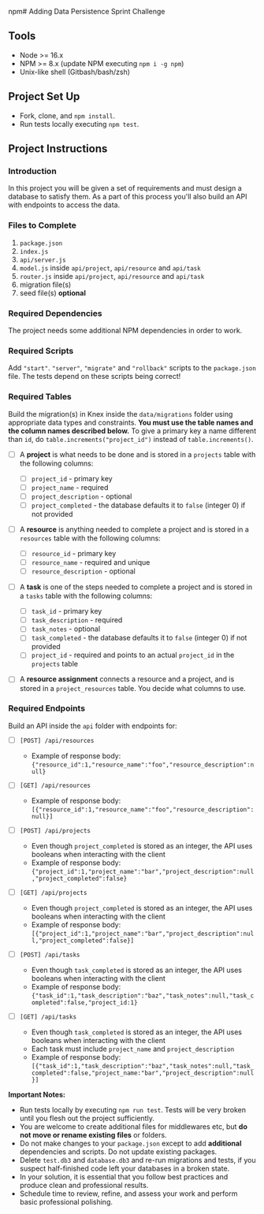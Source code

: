 npm# Adding Data Persistence Sprint Challenge

## Tools

- Node >= 16.x
- NPM >= 8.x (update NPM executing `npm i -g npm`)
- Unix-like shell (Gitbash/bash/zsh)

## Project Set Up

- Fork, clone, and `npm install`.
- Run tests locally executing `npm test`.

## Project Instructions

### Introduction

In this project you will be given a set of requirements and must design a database to satisfy them. As a part of this process you'll also build an API with endpoints to access the data.

### Files to Complete

1. `package.json`
2. `index.js`
3. `api/server.js`
4. `model.js` inside `api/project`, `api/resource` and `api/task`
5. `router.js` inside `api/project`, `api/resource` and `api/task`
6. migration file(s)
7. seed file(s) **optional**

### Required Dependencies

The project needs some additional NPM dependencies in order to work.

### Required Scripts

Add `"start"`. `"server"`, `"migrate"` and `"rollback"` scripts to the `package.json` file. The tests depend on these scripts being correct!

### Required Tables

Build the migration(s) in Knex inside the `data/migrations` folder using appropriate data types and constraints. **You must use the table names and the column names described below.** To give a primary key a name different than `id`, do `table.increments("project_id")` instead of `table.increments()`.

- [ ] A **project** is what needs to be done and is stored in a `projects` table with the following columns:

  - [ ] `project_id` - primary key
  - [ ] `project_name` - required
  - [ ] `project_description` - optional
  - [ ] `project_completed` - the database defaults it to `false` (integer 0) if not provided

- [ ] A **resource** is anything needed to complete a project and is stored in a `resources` table with the following columns:

  - [ ] `resource_id` - primary key
  - [ ] `resource_name` - required and unique
  - [ ] `resource_description` - optional

- [ ] A **task** is one of the steps needed to complete a project and is stored in a `tasks` table with the following columns:

  - [ ] `task_id` - primary key
  - [ ] `task_description` - required
  - [ ] `task_notes` - optional
  - [ ] `task_completed` - the database defaults it to `false` (integer 0) if not provided
  - [ ] `project_id` - required and points to an actual `project_id` in the `projects` table

- [ ] A **resource assignment** connects a resource and a project, and is stored in a `project_resources` table. You decide what columns to use.

### Required Endpoints

Build an API inside the `api` folder with endpoints for:

- [ ] `[POST] /api/resources`
  - Example of response body: `{"resource_id":1,"resource_name":"foo","resource_description":null}`

- [ ] `[GET] /api/resources`
  - Example of response body: `[{"resource_id":1,"resource_name":"foo","resource_description":null}]`

- [ ] `[POST] /api/projects`
  - Even though `project_completed` is stored as an integer, the API uses booleans when interacting with the client
  - Example of response body: `{"project_id":1,"project_name":"bar","project_description":null,"project_completed":false}`

- [ ] `[GET] /api/projects`
  - Even though `project_completed` is stored as an integer, the API uses booleans when interacting with the client
  - Example of response body: `[{"project_id":1,"project_name":"bar","project_description":null,"project_completed":false}]`

- [ ] `[POST] /api/tasks`
  - Even though `task_completed` is stored as an integer, the API uses booleans when interacting with the client
  - Example of response body: `{"task_id":1,"task_description":"baz","task_notes":null,"task_completed":false,"project_id:1}`

- [ ] `[GET] /api/tasks`
  - Even though `task_completed` is stored as an integer, the API uses booleans when interacting with the client
  - Each task must include `project_name` and `project_description`
  - Example of response body: `[{"task_id":1,"task_description":"baz","task_notes":null,"task_completed":false,"project_name:"bar","project_description":null}]`

**Important Notes:**

- Run tests locally by executing `npm run test`. Tests will be very broken until you flesh out the project sufficiently.
- You are welcome to create additional files for middlewares etc, but **do not move or rename existing files** or folders.
- Do not make changes to your `package.json` except to add **additional** dependencies and scripts. Do not update existing packages.
- Delete `test.db3` and `database.db3` and re-run migrations and tests, if you suspect half-finished code left your databases in a broken state.
- In your solution, it is essential that you follow best practices and produce clean and professional results.
- Schedule time to review, refine, and assess your work and perform basic professional polishing.
